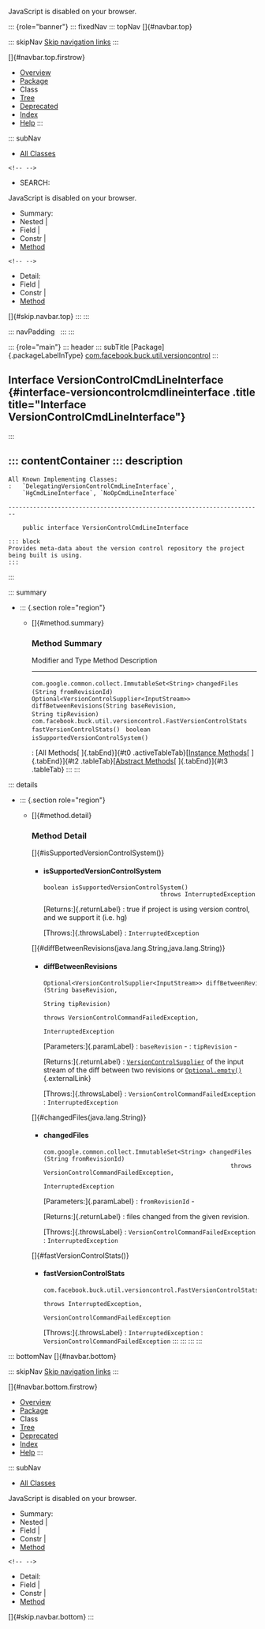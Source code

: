 <div>

JavaScript is disabled on your browser.

</div>

::: {role="banner"}
::: fixedNav
::: topNav
[]{#navbar.top}

::: skipNav
[Skip navigation links](#skip.navbar.top "Skip navigation links")
:::

[]{#navbar.top.firstrow}

-   [Overview](../../../../../index.html)
-   [Package](package-summary.html)
-   Class
-   [Tree](package-tree.html)
-   [Deprecated](../../../../../deprecated-list.html)
-   [Index](../../../../../index-all.html)
-   [Help](../../../../../help-doc.html)
:::

::: subNav
-   [All Classes](../../../../../allclasses.html)

```{=html}
<!-- -->
```
-   SEARCH:

<div>

<div>

JavaScript is disabled on your browser.

</div>

</div>

<div>

-   Summary: 
-   Nested \| 
-   Field \| 
-   Constr \| 
-   [Method](#method.summary)

```{=html}
<!-- -->
```
-   Detail: 
-   Field \| 
-   Constr \| 
-   [Method](#method.detail)

</div>

[]{#skip.navbar.top}
:::
:::

::: navPadding
 
:::
:::

::: {role="main"}
::: header
::: subTitle
[Package]{.packageLabelInType} [com.facebook.buck.util.versioncontrol](package-summary.html)
:::

## Interface VersionControlCmdLineInterface {#interface-versioncontrolcmdlineinterface .title title="Interface VersionControlCmdLineInterface"}
:::

::: contentContainer
::: description
-   

    All Known Implementing Classes:
    :   `DelegatingVersionControlCmdLineInterface`,
        `HgCmdLineInterface`, `NoOpCmdLineInterface`

    ------------------------------------------------------------------------

        public interface VersionControlCmdLineInterface

    ::: block
    Provides meta-data about the version control repository the project
    being built is using.
    :::
:::

::: summary
-   ::: {.section role="region"}
    -   []{#method.summary}

        ### Method Summary

          Modifier and Type                                                 Method                                                                                Description
          ----------------------------------------------------------------- ------------------------------------------------------------------------------------- -------------
          `com.google.common.collect.ImmutableSet<String>`                  `changedFiles​(String fromRevisionId)`                                                  
          `Optional<VersionControlSupplier<InputStream>>`                   `diffBetweenRevisions​(String baseRevision,                     String tipRevision)`    
          `com.facebook.buck.util.versioncontrol.FastVersionControlStats`   `fastVersionControlStats()`                                                            
          `boolean`                                                         `isSupportedVersionControlSystem()`                                                    

          : [All Methods[ ]{.tabEnd}]{#t0 .activeTableTab}[[Instance
          Methods](javascript:show(2);)[ ]{.tabEnd}]{#t2
          .tableTab}[[Abstract
          Methods](javascript:show(4);)[ ]{.tabEnd}]{#t3 .tableTab}
    :::
:::

::: details
-   ::: {.section role="region"}
    -   []{#method.detail}

        ### Method Detail

        []{#isSupportedVersionControlSystem()}

        -   #### isSupportedVersionControlSystem

            ``` methodSignature
            boolean isSupportedVersionControlSystem()
                                             throws InterruptedException
            ```

            [Returns:]{.returnLabel}
            :   true if project is using version control, and we support
                it (i.e. hg)

            [Throws:]{.throwsLabel}
            :   `InterruptedException`

        []{#diffBetweenRevisions(java.lang.String,java.lang.String)}

        -   #### diffBetweenRevisions

            ``` methodSignature
            Optional<VersionControlSupplier<InputStream>> diffBetweenRevisions​(String baseRevision,
                                                                               String tipRevision)
                                                                        throws VersionControlCommandFailedException,
                                                                               InterruptedException
            ```

            [Parameters:]{.paramLabel}
            :   `baseRevision` -
            :   `tipRevision` -

            [Returns:]{.returnLabel}
            :   [`VersionControlSupplier`](VersionControlSupplier.html "interface in com.facebook.buck.util.versioncontrol")
                of the input stream of the diff between two revisions or
                [`Optional.empty()`](http://docs.oracle.com/javase/7/docs/api/java/util/Optional.html?is-external=true#empty() "class or interface in java.util"){.externalLink}

            [Throws:]{.throwsLabel}
            :   `VersionControlCommandFailedException`
            :   `InterruptedException`

        []{#changedFiles(java.lang.String)}

        -   #### changedFiles

            ``` methodSignature
            com.google.common.collect.ImmutableSet<String> changedFiles​(String fromRevisionId)
                                                                 throws VersionControlCommandFailedException,
                                                                        InterruptedException
            ```

            [Parameters:]{.paramLabel}
            :   `fromRevisionId` -

            [Returns:]{.returnLabel}
            :   files changed from the given revision.

            [Throws:]{.throwsLabel}
            :   `VersionControlCommandFailedException`
            :   `InterruptedException`

        []{#fastVersionControlStats()}

        -   #### fastVersionControlStats

            ``` methodSignature
            com.facebook.buck.util.versioncontrol.FastVersionControlStats fastVersionControlStats()
                                                                                           throws InterruptedException,
                                                                                                  VersionControlCommandFailedException
            ```

            [Throws:]{.throwsLabel}
            :   `InterruptedException`
            :   `VersionControlCommandFailedException`
    :::
:::
:::
:::

::: bottomNav
[]{#navbar.bottom}

::: skipNav
[Skip navigation links](#skip.navbar.bottom "Skip navigation links")
:::

[]{#navbar.bottom.firstrow}

-   [Overview](../../../../../index.html)
-   [Package](package-summary.html)
-   Class
-   [Tree](package-tree.html)
-   [Deprecated](../../../../../deprecated-list.html)
-   [Index](../../../../../index-all.html)
-   [Help](../../../../../help-doc.html)
:::

::: subNav
-   [All Classes](../../../../../allclasses.html)

<div>

<div>

JavaScript is disabled on your browser.

</div>

</div>

<div>

-   Summary: 
-   Nested \| 
-   Field \| 
-   Constr \| 
-   [Method](#method.summary)

```{=html}
<!-- -->
```
-   Detail: 
-   Field \| 
-   Constr \| 
-   [Method](#method.detail)

</div>

[]{#skip.navbar.bottom}
:::
